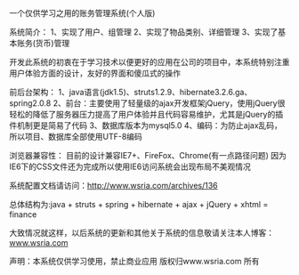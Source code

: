 一个仅供学习之用的账务管理系统(个人版)

系统简介：
1、实现了用户、组管理
2、实现了物品类别、详细管理
3、实现了基本账务(货币)管理

开发此系统的初衷在于学习技术以便更好的应用在公司的项目中，本系统特别注重用户体验方面的设计，友好的界面和傻瓜式的操作

前后台架构：
1、java语言(jdk1.5)、struts1.2.9、hibernate3.2.6.ga、spring2.0.8
2、前台：主要使用了轻量级的ajax开发框架jQuery，使用jQuery很轻松的降低了服务器压力提高了用户体验并且代码容易维护，尤其是jQuery的插件机制更是简易了代码
3、数据库版本为mysql5.0
4、编码：为防止ajax乱码，所以项目、数据库全部使用UTF-8编码

浏览器兼容性：
目前的设计兼容IE7+、FireFox、Chrome(有一点路径问题)
因为IE6下的CSS文件还为完成所以使用IE6访问系统会出现布局不美观情况

系统配置文档请访问：http://www.wsria.com/archives/136

总体结构为:java  + struts + spring + hibernate + ajax + jQuery + xhtml = finance

大致情况就这样，以后系统的更新和其他关于系统的信息敬请关注本人博客：www.wsria.com

声明：本系统仅供学习使用，禁止商业应用
版权归www.wsria.com 所有